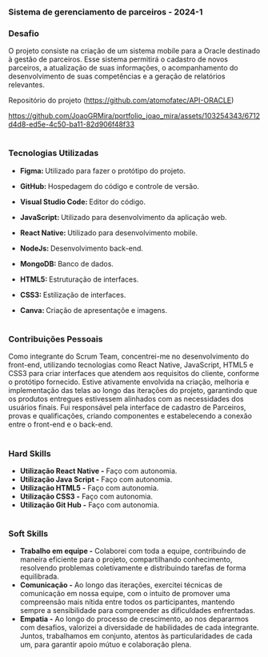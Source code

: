 ### Sistema de gerenciamento de parceiros - 2024-1

### Desafio

O projeto consiste na criação de um sistema mobile para a Oracle destinado à gestão de parceiros. Esse sistema permitirá o cadastro de novos parceiros, a atualização de suas informações, o acompanhamento do desenvolvimento de suas competências e a geração de relatórios relevantes.

Repositório do projeto (https://github.com/atomofatec/API-ORACLE)

https://github.com/JoaoGRMira/portfolio_joao_mira/assets/103254343/6712d4d8-ed5e-4c50-ba11-82d906f48f33

<h1></h1>

### Tecnologias Utilizadas
<div>
    <ul>
      <li>
        <b> Figma: </b> Utilizado para fazer o protótipo do projeto.
      </li>
    </ul>
  </span>
</div>
<div>
    <ul>
      <li>
        <b> GitHub: </b> Hospedagem do código e controle de versão. 
      </li>
    </ul>
  </span>
</div>
<div>
    <ul>
      <li>
        <b> Visual Studio Code: </b> Editor do código.
      </li>
    </ul>
  </span>
</div>
<div>
    <ul>
      <li>
        <b> JavaScript: </b> Utilizado para desenvolvimento da aplicação web.
      </li>
    </ul>
  </span>
</div>
<div>
    <ul>
      <li>
        <b> React Native: </b> Utilizado para desenvolvimento mobile.
      </li>
    </ul>
  </span>
</div>
<div>
    <ul>
      <li>
        <b> NodeJs: </b> Desenvolvimento back-end.
      </li>
    </ul>
  </span>
</div>
<div>
    <ul>
      <li>
        <b> MongoDB: </b> Banco de dados.
      </li>
    </ul>
  </span>
</div>
<div>
    <ul>
      <li>
        <b> HTML5: </b> Estruturação de interfaces.
      </li>
    </ul>
  </span>
</div>
<div>
    <ul>
      <li>
        <b> CSS3: </b> Estilização de interfaces.
      </li>
    </ul>
  </span>
</div>
<div>
    <ul>
      <li>
        <b> Canva: </b> Criação de apresentaçõe e imagens.
      </li>
    </ul>
  </span>
</div>

<h1></h1>

### Contribuições Pessoais
Como integrante do Scrum Team, concentrei-me no desenvolvimento do front-end, utilizando tecnologias como React Native, JavaScript, HTML5 e CSS3 para criar interfaces que atendem aos requisitos do cliente, conforme o protótipo fornecido. Estive ativamente envolvida na criação, melhoria e implementação das telas ao longo das iterações do projeto, garantindo que os produtos entregues estivessem alinhados com as necessidades dos usuários finais. Fui responsável pela interface de cadastro de Parceiros, provas e qualificações, criando componentes e estabelecendo a conexão entre o front-end e o back-end.
<h1></h1>

### Hard Skills
<ul>
  <li><b> Utilização React Native -</b> Faço com autonomia.</li>
  <li><b> Utilização Java Script -</b> Faço com autonomia.</li>
  <li><b> Utilização HTML5 -</b> Faço com autonomia.</li>
  <li><b> Utilização CSS3 -</b> Faço com autonomia.</li>
  <li><b> Utilização Git Hub -</b> Faço com autonomia.</li>
</ul>

<h1></h1>

### Soft Skills
<ul>
  <li><b>Trabalho em equipe -</b> Colaborei com toda a equipe, contribuindo de maneira eficiente para o projeto, compartilhando conhecimento, resolvendo problemas coletivamente e distribuindo tarefas de forma equilibrada. </li>
  <li><b>Comunicação -</b> Ao longo das iterações, exercitei técnicas de comunicação em nossa equipe, com o intuito de promover uma compreensão mais nítida entre todos os participantes, mantendo sempre a sensibilidade para compreender as dificuldades enfrentadas. </li>
  <li><b>Empatia -</b> Ao longo do processo de crescimento, ao nos depararmos com desafios, valorizei a diversidade de habilidades de cada integrante. Juntos, trabalhamos em conjunto, atentos às particularidades de cada um, para garantir apoio mútuo e colaboração plena. </li>
</ul>
